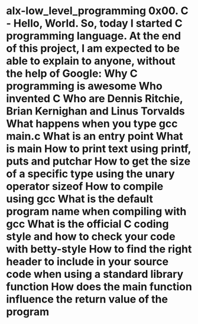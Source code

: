 # alx-low_level_programming 0x00. C - Hello, World. So, today I started C programming language. At the end of this project, I am expected to be able to explain to anyone, without the help of Google: Why C programming is awesome Who invented C Who are Dennis Ritchie, Brian Kernighan and Linus Torvalds What happens when you type gcc main.c What is an entry point What is main How to print text using printf, puts and putchar How to get the size of a specific type using the unary operator sizeof How to compile using gcc What is the default program name when compiling with gcc What is the official C coding style and how to check your code with betty-style How to find the right header to include in your source code when using a standard library function How does the main function influence the return value of the program

